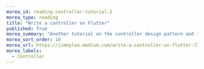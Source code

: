```yaml
---
morea_id: reading-controller-tutorial-2
morea_type: reading
title: "Write a controller on Flutter"
published: True
morea_summary: "Another tutorial on the controller design pattern and its implementation in Flutter"
morea_sort_order: 10
morea_url: https://jimmyleo.medium.com/write-a-controller-on-flutter-73286731a113
morea_labels:
  - Controller
---
```

